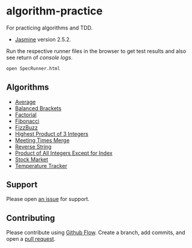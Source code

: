 # algorithm-practice

For practicing algorithms and TDD.

- [Jasmine](https://jasmine.github.io/2.4/introduction.html) version 2.5.2.

Run the respective runner files in the browser to get test results and also see return of *console logs*.

```bash
open SpecRunner.html
```

## Algorithms

* [Average](src/js/average.js)
* [Balanced Brackets](src/js/BalancedBrackets.js)
* [Factorial](src/js/factorial.js)
* [Fibonacci](src/js/fibonacci.js)
* [FizzBuzz](src/js/fizzbuzz.js)
* [Highest Product of 3 Integers](src/js/ProductOf3Ints.js)
* [Meeting Times Merge](src/js/MeetingTimes.js)
* [Reverse String](src/js/reverseString.js)
* [Product of All Integers Except for Index](src/js/ProductOfInts.js)
* [Stock Market](src/js/stockMarket.js)
* [Temperature Tracker](src/js/TempTracker.js)

## Support

Please open [an issue](https://github.com/ThuyNT13/algorithm-practice/issues) for support.

## Contributing

Please contribute using [Github Flow](https://guides.github.com/introduction/flow/). Create a branch, add commits, and open a [pull request](https://github.com/ThuyNT13/algorithm-practice/pulls).
